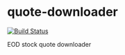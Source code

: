 # quote-downloader

[![Build Status](https://travis-ci.org/JanneLindberg/quote-downloader.svg?branch=master)](https://travis-ci.org/JanneLindberg/quote-downloader)

EOD stock quote downloader
